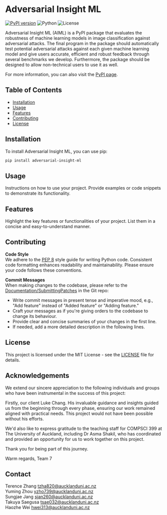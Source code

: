 # Adversarial Insight ML

[![PyPI version](https://badge.fury.io/py/adversarial-insight-ml.svg)](https://pypi.org/project/adversarial-insight-ml/)
![Python](https://img.shields.io/badge/python-3.9-blue.svg)
![License](https://img.shields.io/badge/license-MIT-blue.svg)
  
Adversarial Insight ML (AIML) is a PyPI package that evaluates the robustness of machine learning models in image classification against adversarial attacks. The final program in the package should automatically test potential adversarial attacks against each given machine learning model and give users accurate, efficient and robust feedback through several benchmarks we develop. Furthermore, the package should be designed to allow non-technical users to use it as well.

For more information, you can also visit the [PyPI page](https://pypi.org/project/adversarial-insight-ml/).

## Table of Contents

- [Installation](#installation)
- [Usage](#usage)
- [Features](#features)
- [Contributing](#contributing)
- [License](#license)

## Installation

To install Adversarial Insight ML, you can use pip:

```bash
pip install adversarial-insight-ml
```

## Usage

Instructions on how to use your project. Provide examples or code snippets to demonstrate its functionality.

## Features

Highlight the key features or functionalities of your project. List them in a concise and easy-to-understand manner.

## Contributing

**Code Style**  
We adhere to the [PEP 8](https://www.python.org/dev/peps/pep-0008/) style guide for writing Python code. Consistent code formatting enhances readability and maintainability. Please ensure your code follows these conventions.

**Commit Messages**  
When making changes to the codebase, please refer to the [Documentation/SubmittingPatches](https://git.kernel.org/pub/scm/git/git.git/tree/Documentation/SubmittingPatches?h=v2.36.1#n181) in the Git repo:

- Write commit messages in present tense and imperative mood, e.g., "Add feature" instead of "Added feature" or "Adding feature."
- Craft your messages as if you're giving orders to the codebase to change its behaviour.
- Provide clear and concise summaries of your changes in the first line.
- If needed, add a more detailed description in the following lines.

## License

This project is licensed under the MIT License - see the [LICENSE](LICENSE) file for details.

## Acknowledgements

We extend our sincere appreciation to the following individuals and groups who have been instrumental in the success of this project:

Firstly, our client Luke Chang. His invaluable guidance and insights guided us from the beginning through every phase, ensuring our work remained aligned with practical needs. This project would not have been possible without his efforts.

We'd also like to express gratitude to the teaching staff for COMPSCI 399 at The University of Auckland, including Dr Asma Shakil, who has coordinated and provided an opportunity for us to work together on this project.

Thank you for being part of this journey.

Warm regards,
Team 7

## Contact

Terence Zhang tzha820@aucklanduni.ac.nz  
Yuming Zhou yzho739@aucklanduni.ac.nz  
Sungjae Jang sjan260@aucklanduni.ac.nz  
Takuya Saegusa tsae032@aucklanduni.ac.nz  
Haozhe Wei hwei313@aucklanduni.ac.nz  
